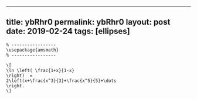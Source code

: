 ---
 title: ybRhr0
 permalink: ybRhr0
 layout: post
 date: 2019-02-24
 tags: [ellipses]
 ---

```latex% Dans le préambule
% -----------------
\usepackage{amsmath}
% -----------------

\[
\ln \left( \frac{1+x}{1-x}
\right)  =
2\left(x+\frac{x^3}{3}+\frac{x^5}{5}+\dots
\right.
\]
```